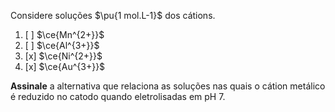 Considere soluções $\pu{1 mol.L-1}$ dos cátions.

1. [ ] $\ce{Mn^{2+}}$
2. [ ] $\ce{Al^{3+}}$
3. [x] $\ce{Ni^{2+}}$
4. [x] $\ce{Au^{3+}}$

**Assinale** a alternativa que relaciona as soluções nas quais o cátion metálico é reduzido no catodo quando eletrolisadas em pH 7.
